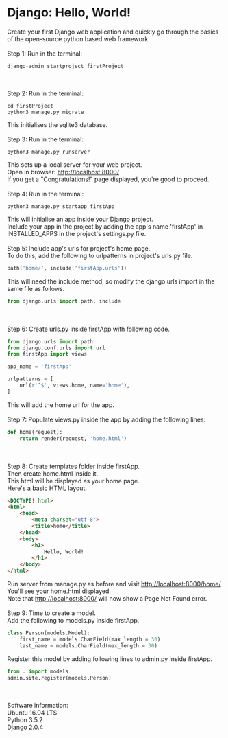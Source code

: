# Django: Hello, World!
Create your first Django web application and quickly go through the basics of the open-source python based web framework.
\
\
Step 1: Run in the terminal:
```shell
django-admin startproject firstProject
```
\
\
Step 2: Run in the terminal:
```shell
cd firstProject
python3 manage.py migrate
```
This initialises the sqlite3 database.
\
\
Step 3: Run in the terminal:
```shell
python3 manage.py runserver
```
This sets up a local server for your web project.  
Open in browser: <http://localhost:8000/>  
If you get a "Congratulations!" page displayed, you're good to proceed.
\
\
Step 4: Run in the terminal:
```shell
python3 manage.py startapp firstApp
```
This will initialise an app inside your Django project.  
Include your app in the project by adding the app's name 'firstApp' in INSTALLED_APPS in the project's settings.py file.
\
\
Step 5: Include app's urls for project's home page.  
To do this, add the following to urlpatterns in project's urls.py file.
```python
path('home/', include('firstApp.urls'))
```
This will need the include method, so modify the django.urls import in the same file as follows.
```python
from django.urls import path, include
```
\
\
Step 6: Create urls.py inside firstApp with following code.
```python
from django.urls import path
from django.conf.urls import url
from firstApp import views

app_name = 'firstApp'

urlpatterns = [
    url(r'^$', views.home, name='home'),
]
```
This will add the home url for the app.
\
\
Step 7: Populate views.py inside the app by adding the following lines:
```python
def home(request):
    return render(request, 'home.html')
```
\
\
Step 8: Create templates folder inside firstApp.  
Then create home.html inside it.  
This html will be displayed as your home page.  
Here's a basic HTML layout.
```html
<DOCTYPE! html>
<html>
    <head>
        <meta charset="utf-8">
        <title>home</title>
    </head>
    <body>
        <h1>
            Hello, World!
        </h1>
    </body>
</html>
```
Run server from manage.py as before and visit <http://localhost:8000/home/>  
You'll see your home.html displayed.  
Note that <http://localhost:8000/> will now show a Page Not Found error.
\
\
Step 9: Time to create a model.  
Add the following to models.py inside firstApp.
```python
class Person(models.Model):
    first_name = models.CharField(max_length = 30)
    last_name = models.CharField(max_length = 30)
```
Register this model by adding following lines to admin.py inside firstApp.
```python
from . import models
admin.site.register(models.Person)
```
\
\
Software information:  
Ubuntu 16.04 LTS  
Python 3.5.2  
Django 2.0.4